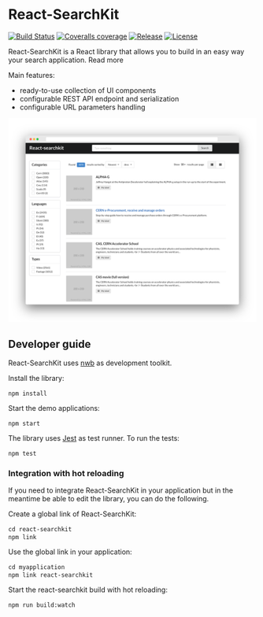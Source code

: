 <!--
  This file is part of React-SearchKit.
  Copyright (C) 2018 CERN.

  React-SearchKit is free software; you can redistribute it and/or modify it
  under the terms of the MIT License; see LICENSE file for more details.
-->

# React-SearchKit

[![Build Status](https://img.shields.io/travis/inveniosoftware/react-searchkit.svg)](https://travis-ci.org/inveniosoftware/react-searchkit)
[![Coveralls coverage](https://img.shields.io/coveralls/inveniosoftware/react-searchkit.svg)](https://coveralls.io/r/inveniosoftware/react-searchkit)
[![Release](https://img.shields.io/npm/v/react-searchkit.svg)](https://www.npmjs.com/package/react-searchkit)
[![License](https://img.shields.io/github/license/inveniosoftware/react-searchkit.svg)](https://github.com/inveniosoftware/react-searchkit/blob/master/LICENSE)


React-SearchKit is a React library that allows you to build in an easy way your search application.
Read more

Main features:

* ready-to-use collection of UI components
* configurable REST API endpoint and serialization
* configurable URL parameters handling

![React-SearchKit screenshot](docs/website/static/img/screenshot.png)

## Developer guide

React-SearchKit uses [nwb](https://github.com/insin/nwb) as development toolkit.

Install the library:

```
npm install
```

Start the demo applications:

```
npm start
```

The library uses [Jest](https://jestjs.io/) as test runner. To run the tests:

```
npm test
```

### Integration with hot reloading

If you need to integrate React-SearchKit in your application but in the meantime be able to edit the library, you can do the following.

Create a global link of React-SearchKit:

```
cd react-searchkit
npm link
```

Use the global link in your application:

```
cd myapplication
npm link react-searchkit
```

Start the react-searchkit build with hot reloading:

```
npm run build:watch
```
